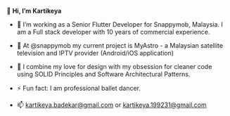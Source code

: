  👋 <b> Hi, I’m Kartikeya </b>
- 👀 I’m working as a Senior Flutter Developer for Snappymob, Malaysia. I am a Full stack developer with 10 years of commercial experience. 
- 🌱 At @snappymob my current project is MyAstro - a Malaysian satellite television and IPTV provider (Android/iOS application)
- 💞️ I combine my love for design with my obsession for cleaner code using SOLID Principles and Software Architectural Patterns.
- ⚡ Fun fact: I am professional ballet dancer.

- 📫 kartikeya.badekar@gmail.com or kartikeya.199231@gmail.com

<!---
kartikeyaa-k/kartikeyaa-k is a ✨ special ✨ repository because its `README.md` (this file) appears on your GitHub profile.
You can click the Preview link to take a look at your changes.
--->
